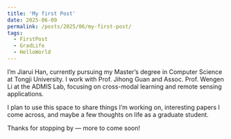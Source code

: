 ```yaml
---
title: 'My first Post'
date: 2025-06-09
permalink: /posts/2025/06/my-first-post/
tags:
  - FirstPost
  - GradLife
  - HelloWorld
---
```


I’m Jiarui Han, currently pursuing my Master’s degree in Computer Science at Tongji University. I work with Prof. Jihong Guan and Assoc. Prof. Wengen Li at the ADMIS Lab, focusing on cross-modal learning and remote sensing applications.

I plan to use this space to share things I’m working on, interesting papers I come across, and maybe a few thoughts on life as a graduate student.

Thanks for stopping by — more to come soon!